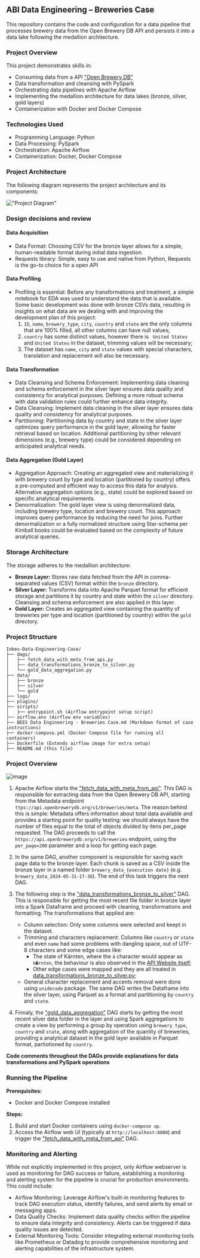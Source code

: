## ABI Data Engineering – Breweries Case

This repository contains the code and configuration for a data pipeline that processes brewery data from the Open Brewery DB API and persists it into a data lake following the medallion architecture.

### Project Overview

This project demonstrates skills in:

* Consuming data from a API ["Open Brewery DB"](https://www.openbrewerydb.org/)
* Data transformation and cleansing with PySpark
* Orchestrating data pipelines with Apache Airflow
* Implementing the medallion architecture for data lakes (bronze, silver, gold layers)
* Containerization with Docker and Docker Compose

### Technologies Used

* Programming Language: Python
* Data Processing: PySpark
* Orchestration: Apache Airflow
* Containerization: Docker, Docker Compose

### Project Architecture

The following diagram represents the project architecture and its components:

!["Project Diagram"](/images/project-components.svg)

### Design decisions and review

#### Data Acquisition
* Data Format: Choosing CSV for the bronze layer allows for a simple, human-readable format during initial data ingestion.
* Requests library: Simple, easy to use and native from Python, Requests is the go-to choice for a open API

#### Data Profiling
* Profiling is essential: Before any transformations and treatment, a simple notebook for EDA was used to understand the data that is available. Some basic development was done with bronze CSVs data, resulting in insights on what data are we dealing with and improving the development plan of this project:
    1. `ID`, `name`, `brewery_type`, `city`, `country` and `state` are the only columns that are 100% filled, all other columns can have null values;
    2. `country` has some distinct values, however there is ` United States` and `United States` in the dataset, trimming values will be necessary;
    3. The dataset has `name`, `city` and `state` values with special characters, translation and replacement will also be necessary.

#### Data Transformation
* Data Cleansing and Schema Enforcement: Implementing data cleaning and schema enforcement in the silver layer ensures data quality and consistency for analytical purposes. Defining a more robust schema with data validation rules could further enhance data integrity.
* Data Cleansing: Implement data cleaning in the silver layer ensures data quality and consistency for analytical purposes.
* Partitioning: Partitioning data by country and state in the silver layer optimizes query performance in the gold layer, allowing for faster retrieval based on location. Additional partitioning by other relevant dimensions (e.g., brewery type) could be considered depending on anticipated analytical needs.

#### Data Aggregation (Gold Layer)
* Aggregation Approach: Creating an aggregated view and materializing it with brewery count by type and location (partitioned by country) offers a pre-computed and efficient way to access this data for analysis. Alternative aggregation options (e.g., state) could be explored based on specific analytical requirements.
* Denormalization: The gold layer view is using denormalized data, including brewery type, location and brewery count. This approach improves query performance by reducing the need for joins. Further denormalization or a fully normalized structure using Star-schema per Kimball books could be evaluated based on the complexity of future analytical queries.

### Storage Architecture

The storage adheres to the medallion architecture:

* **Bronze Layer:** Stores raw data fetched from the API in comma-separated values (CSV) format within the `bronze` directory.
* **Silver Layer:** Transforms data into Apache Parquet format for efficient storage and partitions it by country and state within the `silver` directory. Cleansing and schema enforcement are also applied in this layer.
* **Gold Layer:** Creates an aggregated view containing the quantity of breweries per type and location (partitioned by country) within the `gold` directory.

### Project Structure

```
Inbev-Data-Engineering-Case/
├── dags/
│   ├── fetch_data_with_meta_from_api.py
│   ├── data_transformations_bronze_to_silver.py
│   └── gold_data_aggregation.py
├── data/
│   ├── bronze
│   ├── silver
│   └── gold
├── logs/
├── plugins/
├── scripts/
│   ├── entrypoint.sh (Airflow entrypoint setup script)
├── airflow.env (Airflow env variables)
├── BEES Data Engineering - Breweries Case.md (Markdown format of case instructions)
├── docker-compose.yml (Docker Compose file for running all containers)
├── Dockerfile (Extends airflow image for extra setup)
├── README.md (this file)

```

### Project Overview

![image](/images/project-overview.svg)

1. Apache Airflow starts the ["fetch_data_with_meta_from_api"](/dags/fetch_data_with_meta_from_api.py). This DAG is responsible for extracting data from the Open Brewery DB API, starting from the Metadata endpoint `ttps://api.openbrewerydb.org/v1/breweries/meta`. The reason behind this is simple: Metadata offers information about total data available and provides a starting point for quality testing: we should always have the number of files equal to the total of objects divided by itens per_page requested. The DAG proceeds to call the `https://api.openbrewerydb.org/v1/breweries` endpoint, using the `per_page=200` parameter and a loop for getting each page.
2. In the same DAG, another component is responsible for saving each page data to the bronze layer. Each chunk is saved as a CSV inside the bronze layer in a named folder `brewery_data_{execution date}` (e.g. `brewery_data_2024-05-31-17-36`). The end of this task triggers the next DAG.
3. The following step is the ["data_transformations_bronze_to_silver"](/dags/data_transformations_bronze_to_silver.py) DAG. This is responsible for getting the most recent file folder in bronze layer into a Spark Dataframe and proceed with cleaning, transformations and formatting. The transformations that applied are:
    * Column selection: Only some columns were selected and keept in the dataset.
    * Trimming and characters replacement: Columns like `country` or `state` and even `name` had some problems with dangling space, out of UTF-8 characters and some edge cases like:
        * The state of Kärnten, where the `ä` character would appear as `k�rnten`, the behaviour is also observed in the [API Website itself](https://www.openbrewerydb.org/breweries/Austria/K%EF%BF%BDrnten);
        * Other edge cases were mapped and they are all treated in [data_transformations_bronze_to_silver.py](/dags/data_transformations_bronze_to_silver.py);
    * General character replacement and accents removal were done using `unidecode` package.
The same DAG writes the Dataframe into the silver layer, using Parquet as a format and partitioning by `country` and `state`.

4. Finnaly, the ["gold_data_aggregation"](/dags/gold_data_aggregation.py) DAG starts by getting the most recent silver data folder in the layer and using Spark aggregations to create a view by performing a group by operation using `brewery_type`, `country` and `state`, along with aggregation of the quantity of breweries, providing a analytical dataset in the gold layer available in Parquet format, partiotioned by `country`.

**Code comments throughout the DAGs provide explanations for data transformations and PySpark operations**

### Running the Pipeline

**Prerequisites:**

* Docker and Docker Compose installed

**Steps:**

1. Build and start Docker containers using `docker-compose up`.
2. Access the Airflow web UI (typically at `http://localhost:8080`) and trigger the ["fetch_data_with_meta_from_api"](/dags/fetch_data_with_meta_from_api.py) DAG.

### Monitoring and Alerting

While not explicitly implemented in this project, only Airflow webserver is used as monitoring for DAG success or failure, establishing a monitoring and alerting system for the pipeline is crucial for production environments. This could include:

* Airflow Monitoring: Leverage Airflow's built-in monitoring features to track DAG execution status, identify failures, and send alerts by email or messaging apps.
* Data Quality Checks: Implement data quality checks within the pipeline to ensure data integrity and consistency. Alerts can be triggered if data quality issues are detected.
* External Monitoring Tools: Consider integrating external monitoring tools like Prometheus or Datadog to provide comprehensive monitoring and alerting capabilities of the infrastructure system. 